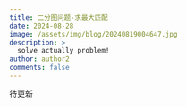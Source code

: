 ```yaml
---
title: 二分图问题-求最大匹配
date: 2024-08-28
image: /assets/img/blog/20240819004647.jpg
description: >
  solve actually problem!
author: author2
comments: false
---
```

待更新
